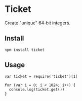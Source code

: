 # Ticket

Create "unique" 64-bit integers.

## Install

    npm install ticket

## Usage

    var ticket = require('ticket')(1)

    for (var i = 0; i < 1024; i++) {
      console.log(ticket.get())
    }

